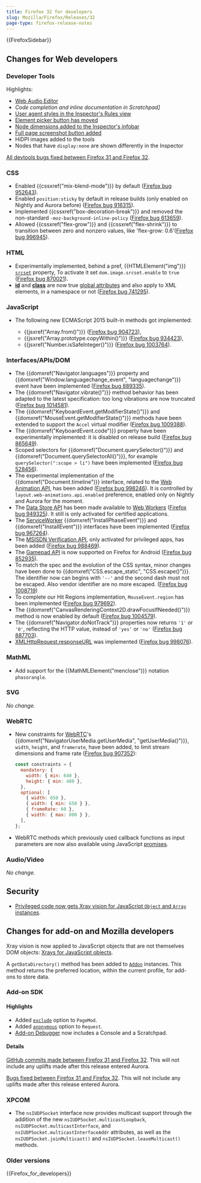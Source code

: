 ```yaml
---
title: Firefox 32 for developers
slug: Mozilla/Firefox/Releases/32
page-type: firefox-release-notes
---
```


{{FirefoxSidebar}}

## Changes for Web developers

### Developer Tools

Highlights:

- [Web Audio Editor](https://firefox-source-docs.mozilla.org/devtools-user/web_audio_editor/index.html)
- _Code completion and inline documentation in Scratchpad]_
- [User agent styles in the Inspector's Rules view](https://firefox-source-docs.mozilla.org/devtools-user/page_inspector/index.html#rules-view)
- [Element picker button has moved](https://firefox-source-docs.mozilla.org/devtools-user/page_inspector/index.html#firefox-32-onwards-2)
- [Node dimensions added to the Inspector's infobar](https://firefox-source-docs.mozilla.org/devtools-user/page_inspector/index.html#firefox-32-onwards)
- [Full page screenshot button added](https://firefox-source-docs.mozilla.org/devtools-user/tools_toolbox/index.html#extra-tools)
- HiDPI images added to the tools
- Nodes that have `display:none` are shown differently in the Inspector

[All devtools bugs fixed between Firefox 31 and Firefox 32](https://bugzilla.mozilla.org/buglist.cgi?resolution=FIXED&classification=Client%20Software&chfieldto=2014-06-09&chfield=resolution&query_format=advanced&chfieldfrom=2014-04-28&chfieldvalue=FIXED&bug_status=RESOLVED&bug_status=VERIFIED&component=Developer%20Tools&component=Developer%20Tools%3A%203D%20View&component=Developer%20Tools%3A%20App%20Manager&component=Developer%20Tools%3A%20Canvas%20Debugger&component=Developer%20Tools%3A%20Console&component=Developer%20Tools%3A%20Debugger&component=Developer%20Tools%3A%20Framework&component=Developer%20Tools%3A%20Graphic%20Commandline%20and%20Toolbar&component=Developer%20Tools%3A%20Inspector&component=Developer%20Tools%3A%20Memory&component=Developer%20Tools%3A%20Netmonitor&component=Developer%20Tools%3A%20Object%20Inspector&component=Developer%20Tools%3A%20Profiler&component=Developer%20Tools%3A%20Responsive%20Mode&component=Developer%20Tools%3A%20Scratchpad&component=Developer%20Tools%3A%20Source%20Editor&component=Developer%20Tools%3A%20Style%20Editor&component=Developer%20Tools%3A%20User%20Stories&component=Developer%20Tools%3A%20WebGL%20Shader%20Editor&product=Firefox).

### CSS

- Enabled {{cssxref("mix-blend-mode")}} by default ([Firefox bug 952643](https://bugzil.la/952643)).
- Enabled `position:sticky` by default in release builds (only enabled on Nightly and Aurora before) ([Firefox bug 916315](https://bugzil.la/916315)).
- Implemented {{cssxref("box-decoration-break")}} and removed the non-standard `-moz-background-inline-policy` ([Firefox bug 613659](https://bugzil.la/613659)).
- Allowed {{cssxref("flex-grow")}} and {{cssxref("flex-shrink")}} to transition between zero and nonzero values, like 'flex-grow: 0.6'([Firefox bug 996945](https://bugzil.la/996945)).

### HTML

- Experimentally implemented, behind a pref, {{HTMLElement("img")}} [`srcset`](/en-US/docs/Web/HTML/Reference/Element/img#srcset) property, To activate it set `dom.image.srcset.enable` to `true` ([Firefox bug 870021](https://bugzil.la/870021)).
- [**id**](/en-US/docs/Web/HTML/Global_attributes/id) and [**class**](/en-US/docs/Web/HTML/Global_attributes/class) are now true [global attributes](/en-US/docs/Web/HTML/Global_attributes) and also apply to XML elements, in a namespace or not ([Firefox bug 741295](https://bugzil.la/741295)).

### JavaScript

- The following new ECMAScript 2015 built-in methods got implemented:

  - {{jsxref("Array.from()")}} ([Firefox bug 904723](https://bugzil.la/904723)),
  - {{jsxref("Array.prototype.copyWithin()")}} ([Firefox bug 934423](https://bugzil.la/934423)),
  - {{jsxref("Number.isSafeInteger()")}} ([Firefox bug 1003764](https://bugzil.la/1003764)).

### Interfaces/APIs/DOM

- The {{domxref("Navigator.languages")}} property and {{domxref("Window.languagechange_event", "languagechange")}} event have been implemented ([Firefox bug 889335](https://bugzil.la/889335)).
- The {{domxref("Navigator.vibrate()")}} method behavior has been adapted to the latest specification: too long vibrations are now truncated ([Firefox bug 1014581](https://bugzil.la/1014581)).
- The {{domxref("KeyboardEvent.getModifierState()")}} and {{domxref("MouseEvent.getModifierState()")}} methods have been extended to support the `Accel` virtual modifier ([Firefox bug 1009388](https://bugzil.la/1009388)).
- The {{domxref("KeyboardEvent.code")}} property have been experimentally implemented: it is disabled on release build ([Firefox bug 865649](https://bugzil.la/865649)).
- Scoped selectors for {{domxref("Document.querySelector()")}} and {{domxref("Document.querySelectorAll()")}}, for example `querySelector(":scope > li")` have been implemented ([Firefox bug 528456](https://bugzil.la/528456)).
- The experimental implementation of the {{domxref("Document.timeline")}} interface, related to the [Web Animation API](https://drafts.fxtf.org/web-animations/), has been added ([Firefox bug 998246](https://bugzil.la/998246)). It is controlled by `layout.web-animations.api.enabled` preference, enabled only on Nightly and Aurora for the moment.
- The [Data Store API](/en-US/docs/Web/API/Data_Store_API) has been made available to [Web Workers](/en-US/docs/Web/API/Web_Workers_API/Using_web_workers) ([Firefox bug 949325](https://bugzil.la/949325)). It still is only activated for certified applications.
- The [ServiceWorker](/en-US/docs/Web/API/Service_Worker_API) {{domxref("InstallPhaseEvent")}} and {{domxref("InstallEvent")}} interfaces have been implemented ([Firefox bug 967264](https://bugzil.la/967264)).
- The [MSISDN Verification API](/en-US/docs/Web/API/MSISDN_Verification_API), only activated for privileged apps, has been added ([Firefox bug 988469](https://bugzil.la/988469)).
- The [Gamepad API](/en-US/docs/Web/API/Gamepad_API) is now supported on Firefox for Android ([Firefox bug 852935](https://bugzil.la/852935)).
- To match the spec and the evolution of the CSS syntax, minor changes have been done to {{domxref("CSS.escape_static", "CSS.escape()")}}. The identifier now can begins with `'--'` and the second dash must not be escaped. Also vendor identifier are no more escaped. ([Firefox bug 1008719](https://bugzil.la/1008719))
- To complete our Hit Regions implementation, `MouseEvent.region` has been implemented ([Firefox bug 979692](https://bugzil.la/979692)).
- The {{domxref("CanvasRenderingContext2D.drawFocusIfNeeded()")}} method is now enabled by default ([Firefox bug 1004579](https://bugzil.la/1004579)).
- The {{domxref("Navigator.doNotTrack")}} properties now returns `'1'` or `'0'`, reflecting the HTTP value, instead of `'yes'` or `'no'` ([Firefox bug 887703](https://bugzil.la/887703)).
- [XMLHttpRequest.responseURL](/en-US/docs/Web/API/XMLHttpRequest/responseURL) was implemented ([Firefox bug 998076](https://bugzil.la/998076)).

### MathML

- Add support for the {{MathMLElement("menclose")}} notation `phasorangle`.

### SVG

_No change._

### WebRTC

- New constraints for [WebRTC](/en-US/docs/Glossary/WebRTC)'s {{domxref("NavigatorUserMedia.getUserMedia", "getUserMedia()")}}, `width`, `height`, and `framerate`, have been added, to limit stream dimensions and frame rate ([Firefox bug 907352](https://bugzil.la/907352)):

  ```js
  const constraints = {
    mandatory: {
      width: { min: 640 },
      height: { min: 480 },
    },
    optional: [
      { width: 650 },
      { width: { min: 650 } },
      { frameRate: 60 },
      { width: { max: 800 } },
    ],
  };
  ```

- WebRTC methods which previously used callback functions as input parameters are now also available using JavaScript [promises](/en-US/docs/Web/JavaScript/Reference/Global_Objects/Promise).

### Audio/Video

_No change._

## Security

- [Privileged code now gets Xray vision for JavaScript `Object` and `Array` instances](https://firefox-source-docs.mozilla.org/dom/scriptSecurity/xray_vision.html#xray-semantics-for-object-and-array).

## Changes for add-on and Mozilla developers

Xray vision is now applied to JavaScript objects that are not themselves DOM objects: [Xrays for JavaScript objects](https://firefox-source-docs.mozilla.org/dom/scriptSecurity/xray_vision.html#xrays-for-javascript-objects).

A `getDataDirectory()` method has been added to [`Addon`](/en-US/docs/Mozilla/Add-ons/Add-on_Manager/Addon) instances. This method returns the preferred location, within the current profile, for add-ons to store data.

### Add-on SDK

#### Highlights

- Added [`exclude`](/en-US/docs/Mozilla/Add-ons/SDK/High-Level_APIs/page-mod#pagemod%28options%29) option to `PageMod`.
- Added [`anonymous`](/en-US/docs/Mozilla/Add-ons/SDK/High-Level_APIs/request#request%28options%29) option to `Request`.
- [Add-on Debugger](/en-US/docs/Mozilla/Add-ons/Add-on_Debugger) now includes a Console and a Scratchpad.

#### Details

[GitHub commits made between Firefox 31 and Firefox 32](https://github.com/mozilla/addon-sdk/compare/firefox31...firefox32). This will not include any uplifts made after this release entered Aurora.

[Bugs fixed between Firefox 31 and Firefox 32](https://bugzilla.mozilla.org/buglist.cgi?resolution=FIXED&chfieldto=2014-06-09&chfield=resolution&query_format=advanced&chfieldfrom=2014-04-28&chfieldvalue=FIXED&bug_status=RESOLVED&bug_status=VERIFIED&bug_status=CLOSED&product=Add-on%20SDK&list_id=10493962). This will not include any uplifts made after this release entered Aurora.

### XPCOM

- The `nsIUDPSocket` interface now provides multicast support through the addition of the new `nsIUDPSocket.multicastLoopback`, `nsIUDPSocket.multicastInterface`, and `nsIUDPSocket.multicastInterfaceAddr` attributes, as well as the `nsIUDPSocket.joinMulticast()` and `nsIUDPSocket.leaveMulticast()` methods.

### Older versions

{{Firefox_for_developers}}
